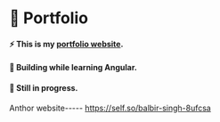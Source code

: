 # 🌊 Portfolio
#### ⚡ This is my [portfolio website](https://balbirsingh08.github.io/portfolio/).
#### 📕 Building while learning Angular.
#### 🔨 Still in progress.
Anthor website----- https://self.so/balbir-singh-8ufcsa
